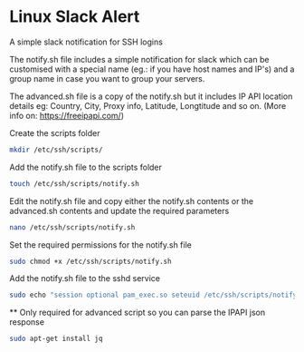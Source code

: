 # Linux Slack Alert
A simple slack notification for SSH logins

The notify.sh file includes a simple notification for slack which can be customised with a special name (eg.: if you have host names and IP's) and a group name in case you want to group your servers.

The advanced.sh file is a copy of the notify.sh but it includes IP API location details eg: Country, City, Proxy info, Latitude, Longtitude and so on. (More info on: https://freeipapi.com/)


Create the scripts folder
```bash
mkdir /etc/ssh/scripts/
```

Add the notify.sh file to the scripts folder
```bash
touch /etc/ssh/scripts/notify.sh
```

Edit the notify.sh file and copy either the notify.sh contents or the advanced.sh contents and update the required parameters
```bash
nano /etc/ssh/scripts/notify.sh
```

Set the required permissions for the notify.sh file
```bash
sudo chmod +x /etc/ssh/scripts/notify.sh
```

Add the notify.sh file to the sshd service
```bash
sudo echo "session optional pam_exec.so seteuid /etc/ssh/scripts/notify.sh" >> /etc/pam.d/sshd
```

** Only required for advanced script so you can parse the IPAPI json response
```bash
sudo apt-get install jq
```